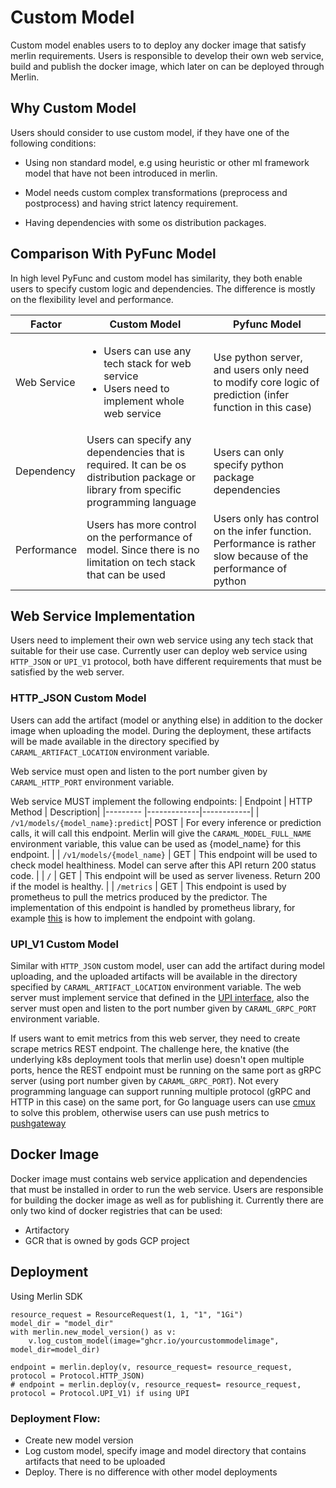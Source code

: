 # Custom Model
Custom model enables users to to deploy any docker image that satisfy merlin requirements. Users is responsible to develop their own web service, build and publish the docker image, which later on can be deployed through Merlin.

## Why Custom Model 

Users should consider to use custom model, if they have one of the following conditions:

* Using non standard model, e.g using heuristic or other ml framework model that have not been introduced in merlin.

* Model needs custom complex transformations (preprocess and postprocess) and having strict latency requirement.

* Having dependencies with some os distribution packages.

## Comparison With PyFunc Model

In high level PyFunc and custom model has similarity, they both enable users to specify custom logic and dependencies. The difference is mostly on the flexibility level and performance.

| Factor | Custom Model | Pyfunc Model |
|--------|--------------|--------------|
| Web Service| <ul><li>Users can use any tech stack for web service</li><li> Users need to implement whole web service</li></ul> | Use python server, and users only need to modify core logic of  prediction (infer function in this case) |
| Dependency | Users can specify any dependencies that is required. It can be os distribution package or library from specific programming language | Users can only specify python package dependencies |
| Performance | Users has more control on the performance of model. Since there is no limitation on tech stack that can be used | Users only has control on the infer function. Performance is rather slow because of the performance of python |

## Web Service Implementation

Users need to implement their own web service using any tech stack that suitable for their use case. Currently user can deploy web service using `HTTP_JSON` or `UPI_V1` protocol, both have different requirements that must be satisfied by the web server.

### HTTP_JSON Custom Model
Users can add the artifact (model or anything else) in addition to the docker image when uploading the model. During the deployment, these artifacts will be made available in the directory specified by `CARAML_ARTIFACT_LOCATION` environment variable.

Web service must open and listen to the port number given by `CARAML_HTTP_PORT` environment variable. 

Web service MUST implement the following endpoints:
| Endpoint | HTTP Method | Description|
|--------- |-------------|------------|
| `/v1/models/{model_name}:predict`| POST | For every inference or prediction calls, it will call this endpoint. Merlin will give the `CARAML_MODEL_FULL_NAME` environment variable, this value can be used as {model_name} for this endpoint. |
| `/v1/models/{model_name}` | GET | This endpoint will be used to check model healthiness. Model can serve after this API return 200 status code. |
| `/` | GET | This endpoint will be used as server liveness. Return 200 if the model is healthy. |
| `/metrics` | GET | This endpoint is used by prometheus to pull the metrics produced by the predictor. The implementation of this endpoint is handled by prometheus library, for example [this](https://prometheus.io/docs/guides/go-application/) is how to implement the endpoint with golang.

### UPI_V1 Custom Model
Similar with `HTTP_JSON` custom model, user can add the artifact during model uploading, and the uploaded artifacts will be available in the directory specified by `CARAML_ARTIFACT_LOCATION` environment variable. The web server must implement service that defined in the [UPI interface](https://github.com/caraml-dev/universal-prediction-interface/blob/main/proto/caraml/upi/v1/upi.proto#L11), also the server must open and listen to the port number given by `CARAML_GRPC_PORT` environment variable.

If users want to emit metrics from this web server, they need to create scrape metrics REST endpoint. The challenge here, the knative (the underlying k8s deployment tools that merlin use) doesn't open multiple ports, hence the REST endpoint must be running on the same port as gRPC server (using port number given by `CARAML_GRPC_PORT`). Not every programming language can support running multiple protocol (gRPC and HTTP in this case) on the same port, for Go language users can use [cmux](https://github.com/soheilhy/cmux) to solve this problem, otherwise users can use push metrics to [pushgateway](https://prometheus.io/docs/instrumenting/pushing/)

## Docker Image

Docker image must contains web service application and dependencies that must be installed in order to run the web service. Users are responsible for building the docker image as well as for publishing it. Currently there are only two kind of docker registries that can be used:
* Artifactory
* GCR that is owned by gods GCP project

## Deployment

Using Merlin SDK

```
resource_request = ResourceRequest(1, 1, "1", "1Gi")
model_dir = "model_dir"
with merlin.new_model_version() as v:
    v.log_custom_model(image="ghcr.io/yourcustommodelimage", model_dir=model_dir)

endpoint = merlin.deploy(v, resource_request= resource_request, protocol = Protocol.HTTP_JSON)
# endpoint = merlin.deploy(v, resource_request= resource_request, protocol = Protocol.UPI_V1) if using UPI

```

### Deployment Flow:

* Create new model version
* Log custom model, specify image and model directory that contains artifacts that need to be uploaded
* Deploy. There is no difference with other model deployments
